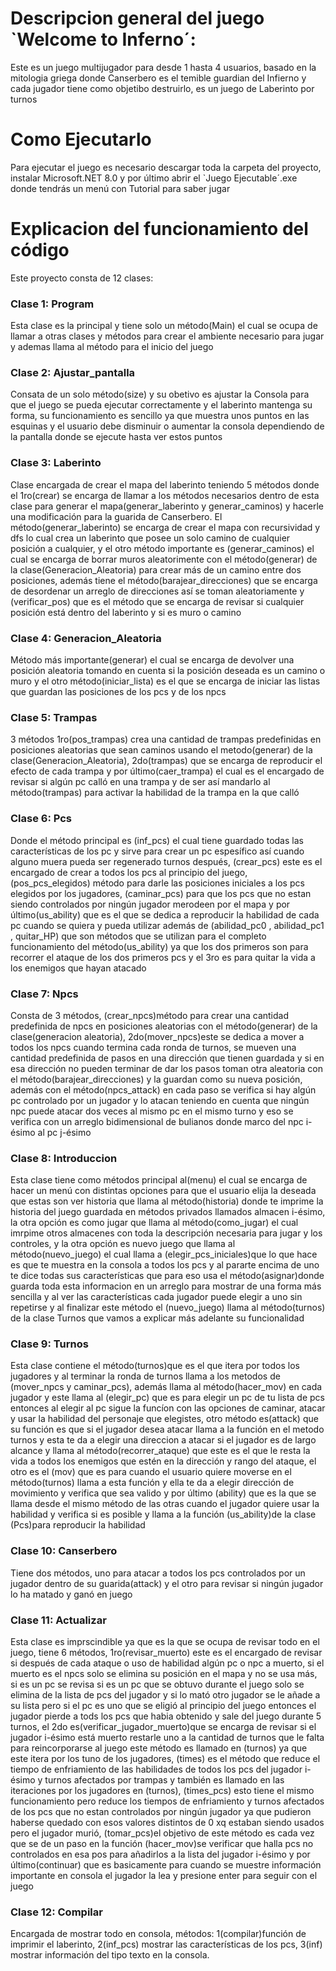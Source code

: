 # Descripcion general del juego `Welcome to Inferno´: 
Este es un juego multijugador para desde 1 hasta 4 usuarios, basado en la mitologia griega donde Canserbero es el temible guardian del Infierno y cada jugador tiene como objetibo destruirlo, es un juego de Laberinto por turnos
# Como Ejecutarlo
Para ejecutar el juego es necesario descargar toda la carpeta del proyecto, instalar Microsoft.NET 8.0 y por último abrir el `Juego Ejecutable´.exe donde tendrás un menú con Tutorial para saber jugar
# Explicacion del funcionamiento del código 
Este proyecto consta de 12 clases:
### Clase 1: Program
Esta clase es la principal y tiene solo un método(Main) el cual se ocupa de llamar a otras clases y métodos para crear el ambiente necesario para jugar y ademas llama al método para el inicio del juego
### Clase 2: Ajustar_pantalla
Consata de un solo método(size) y su obetivo es ajustar la Consola para que el juego se pueda ejecutar correctamente y el laberinto mantenga su forma, su funcionamiento es sencillo ya que muestra unos puntos en las esquinas y el usuario debe disminuir o aumentar la consola dependiendo de la pantalla donde se ejecute hasta ver estos puntos 
### Clase 3: Laberinto
Clase encargada de crear el mapa del laberinto teniendo 5 métodos donde el 1ro(crear) se encarga de llamar a los métodos necesarios dentro de esta clase para generar el mapa(generar_laberinto y generar_caminos) y hacerle una modificación para la guarida de Canserbero. El método(generar_laberinto) se encarga de crear el mapa con recursividad y dfs lo cual crea un laberinto que posee un solo camino de cualquier posición a cualquier, y el otro método importante es (generar_caminos) el cual se encarga de borrar muros aleatorimente con el método(generar) de la clase(Generacion_Aleatoria) para crear más de un camino entre dos posiciones, además tiene el método(barajear_direcciones) que se encarga de desordenar un arreglo de direcciones así se toman aleatoriamente y (verificar_pos) que es el método que se encarga de revisar si cualquier posición está dentro del laberinto y si es muro o camino
### Clase 4: Generacion_Aleatoria 
Método más importante(generar) el cual se encarga de devolver una posición aleatoria tomando en cuenta si la posición deseada es un camino o muro y el otro método(iniciar_lista) es el que se encarga de iniciar las listas que guardan las posiciones de los pcs y de los npcs
### Clase 5: Trampas
3 métodos 1ro(pos_trampas) crea una cantidad de trampas predefinidas en posiciones aleatorias que sean caminos usando el metodo(generar) de la clase(Generacion_Aleatoria), 2do(trampas) que se encarga de reproducir el efecto de cada trampa y por último(caer_trampa) el cual es el encargado de revisar si algún pc calló en una trampa y de ser así mandarlo al método(trampas) para activar la habilidad de la trampa en la que calló
### Clase 6: Pcs
Donde el método principal es (inf_pcs) el cual tiene guardado todas las características de los pc y sirve para crear un pc espesífico así cuando alguno muera pueda ser regenerado turnos después, (crear_pcs) este es el encargado de crear a todos los pcs al principio del juego, (pos_pcs_elegidos) método para darle las posiciones iniciales a los pcs elegidos por los jugadores, (caminar_pcs) para que los pcs que no estan siendo controlados por ningún jugador merodeen por el mapa y por último(us_ability) que es el que se dedica a reproducir la habilidad de cada pc cuando se quiera y pueda utilizar además de (abilidad_pc0 , abilidad_pc1 , quitar_HP) que son métodos que se utilizan para el completo funcionamiento del método(us_ability) ya que los dos primeros son para recorrer el ataque de los dos primeros pcs y el 3ro es para quitar la vida a los enemigos que hayan atacado
### Clase 7: Npcs
Consta de 3 métodos, (crear_npcs)método para crear una cantidad predefinida de npcs en posiciones aleatorias con el método(generar) de la clase(generacion aleatoria), 2do(mover_npcs)este se dedica a mover a todos los npcs cuando termina cada ronda de turnos, se mueven una cantidad predefinida de pasos en una dirección que tienen guardada y si en esa dirección no pueden terminar de dar los pasos toman otra aleatoria con el método(barajear_direcciones) y la guardan como su nueva posición, además con el método(npcs_attack) en cada paso se verifica si hay algún pc controlado por un jugador y lo atacan teniendo en cuenta que ningún npc puede atacar dos veces al mismo pc en el mismo turno y eso se verifica con un arreglo bidimensional de bulianos donde marco del npc i-ésimo al pc j-ésimo
### Clase 8: Introduccion
Esta clase tiene como métodos principal al(menu) el cual se encarga de hacer un menú con distintas opciones para que el usuario elija la deseada que estas son ver historia que llama al método(historia) donde te imprime la historia del juego guardada en métodos privados llamados almacen i-ésimo, la otra opción es como jugar que llama al método(como_jugar) el cual imrpime otros almacenes con toda la descripción necesaria para jugar y los controles, y la otra opción es nuevo juego que llama al método(nuevo_juego) el cual llama a (elegir_pcs_iniciales)que lo que hace es que te muestra en la consola a todos los pcs y al pararte encima de uno te dice todas sus características que para eso usa el método(asignar)donde guarda toda esta informacion en un arreglo para mostrar de una forma más sencilla y al ver las características cada jugador puede elegir a uno sin repetirse y al finalizar este método el (nuevo_juego) llama al método(turnos) de la clase Turnos que vamos a explicar más adelante su funcionalidad
### Clase 9: Turnos
Esta clase contiene el método(turnos)que es el que itera por todos los jugadores y al terminar la ronda de turnos llama a los metodos de (mover_npcs y caminar_pcs), además llama al método(hacer_mov) en cada jugador y este llama al (elegir_pc) que es para elegir un pc de tu lista de pcs entonces al elegir al pc sigue la funcíon con las opciones de caminar, atacar y usar la habilidad del personaje que elegistes, otro método es(attack) que su función es que si el jugador desea atacar llama a la función en el metodo turnos y esta te da a elegir una direccion a atacar si el jugador es de largo alcance y llama al método(recorrer_ataque) que este es el que le resta la vida a todos los enemigos que estén en la dirección y rango del ataque, el otro es el (mov) que es para cuando el usuario quiere moverse en el método(turnos) llama a esta función y ella te da a elegir dirección de movimiento y verifica que sea valido y por último (ability) que es la que se llama desde el mismo método de las otras cuando el jugador quiere usar la habilidad y verifica si es posible y llama a la función (us_ability)de la clase (Pcs)para reproducir la habilidad
### Clase 10: Canserbero
Tiene dos métodos, uno para atacar a todos los pcs controlados por un jugador dentro de su guarida(attack) y el otro para revisar si ningún jugador lo ha matado y ganó en juego
### Clase 11: Actualizar
Esta clase es imprscindible ya que es la que se ocupa de revisar todo en el juego, tiene 6 métodos, 1ro(revisar_muerto) este es el encargado de revisar si después de cada ataque o uso de habilidad algún pc o npc a muerto, si el muerto es el npcs solo se elimina su posición en el mapa y no se usa más, si es un pc se revisa si es un pc que se obtuvo durante el juego solo se elimina de la lista de pcs del jugador y si lo mató otro jugador se le añade a su lista pero si el pc es uno que se eligió al principio del juego entonces el jugador pierde a tods los pcs que habia obtenido y sale del juego durante 5 turnos, el 2do es(verificar_jugador_muerto)que se encarga de revisar si el jugador i-ésimo está muerto restarle uno a la cantidad de turnos que le falta para reincorporarse al juego este método es llamado en (turnos) ya que este itera por los tuno de los jugadores, (times) es el método que reduce el tiempo de enfriamiento de las habilidades de todos los pcs del jugador i-ésimo y turnos afectados por trampas y también es llamado en las iteraciones por los jugadores en (turnos), (times_pcs) esto tiene el mismo funcionamiento pero reduce los tiempos de enfriamiento y turnos afectados de los pcs que no estan controlados por ningún jugador ya que pudieron haberse quedado con esos valores distintos de 0 xq estaban siendo usados pero el jugador murió, (tomar_pcs)el objetivo de este método es cada vez que se de un paso en la función (hacer_mov)se verificar que halla pcs no controlados en esa pos para añadirlos a la lista del jugador i-ésimo y por último(continuar) que es basicamente para cuando se muestre información importante en consola el jugador la lea y presione enter para seguir con el juego
### Clase 12: Compilar
Encargada de mostrar todo en consola, métodos: 1(compilar)función de imprimir el laberinto, 2(inf_pcs) mostrar las características de los pcs, 3(inf) mostrar información del tipo texto en la consola.

